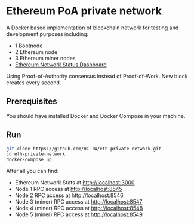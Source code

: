 # Ethereum PoA private network
A Docker based implementation of blockchain network for testing and development purposes including:
- 1 Bootnode
- 2 Ethereum node
- 3 Ethereum miner nodes
- [Ethereum Network Status Dashboard](https://github.com/goerli/ethstats-server)

Using Proof-of-Authority consensus instead of Proof-of-Work.
New block creates every second.

## Prerequisites
You should have installed Docker and Docker Compose in your machine.

## Run
```bash
git clone https://github.com/HC-TW/eth-private-network.git
cd eth-private-network
docker-compose up
```

After all you can find:
- Ethereum Network Stats at [http://localhost:3000](http://localhost:3000)
- Node 1 RPC access at [http://localhost:8545](http://localhost:8545)
- Node 2 RPC access at [http://localhost:8546](http://localhost:8546)
- Node 3 (miner) RPC access at [http://localhost:8547](http://localhost:8547)
- Node 4 (miner) RPC access at [http://localhost:8548](http://localhost:8548)
- Node 5 (miner) RPC access at [http://localhost:8549](http://localhost:8549)
